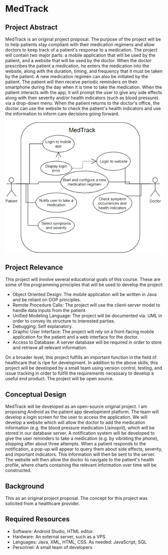 # MedTrack

## Project Abstract

MedTrack is an original project proposal. The purpose of the project will be to help patients stay compliant with their medication regimens and allow doctors to keep track of a patient's response to a medication. The project will contain two major parts: a mobile application that will be used by the patient, and a website that will be used by the doctor. When the doctor prescribes the patient a medication, he enters the medication into the website, along with the duration, timing, and frequency that it must be taken by the patient. A new medication regimen can also be initiated by the patient. The patient will then receive periodic reminders on their smartphone during the day when it is time to take the medication. When the patient interacts with the app, it will prompt the user to give any side effects along with their severity and/or health indicators (such as blood pressure) via a drop-down menu. When the patient returns to the doctor's office, the doctor can use the website to check the patient's health indicators and use the information to inform care decisions going forward.

![Use Case Image](SamuelHong_MedTrack.png)

## Project Relevance

This project will involve several educational goals of this course. These are some of the programming principles that will be used to develop the project:
 * Object Oriented Design: The mobile application will be written in Java and be reliant on OOP principles.
 * Remote Procedure Calls: The project will use the client-server model to handle data inputs from the patient.
 * Unified Modeling Language: The project will be documented via. UML in order to convey its structure to interested parties.
 * Debugging: Self explanatory.
 * Graphic User Interface: The project will rely on a front-facing mobile application for the patient and a web interface for the doctor.
 * Access to Database: A server database will be required in order to store and retrieve all relevant information.
 
On a broader level, this project fulfills an important function in the field of healthcare that is ripe for development. In addition to the above skills, this project will be developed by a small team using version control, testing, and issue tracking in order to fulfill the requirements necessary to develop a useful end product. The project will be open source.

## Conceptual Design

MedTrack will be developed as an open-source original project. I am proposing Android as the patient app development platform. The team will develop a login screen for the user to access the application. We will develop a website which will allow the doctor to add the medication information (e.g. the blood pressure medication Lisinopril), which will be stored in our database server. A notification system will be developed to give the user reminders to take a medication (e.g. by vibrating the phone), stopping after about three attempts. When a patient responds to the notification, a pop-up will appear to query them about side effects, severity, and important indicators. This information will then be sent to the server. The website will then allow the doctor to navigate to the patient's health profile, where charts containing the relevant information over time will be constructed.

## Background

This as an original project proposal. The concept for this project was solicited from a healthcare provider.

## Required Resources

 * Software: Android Studio, HTML editor.
 * Hardware: An external server, such as a VPS
 * Languages: Java, XML, HTML, CSS. As needed: JavaScript, SQL
 * Personnel: A small team of developers
